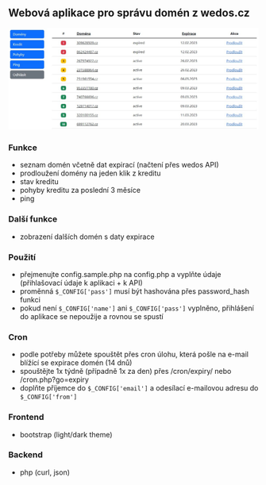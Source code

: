 ## Webová aplikace pro správu domén z wedos.cz

![dashboard](https://raw.githubusercontent.com/foldas/wedos/main/.github/images/dashboard.jpg)

### Funkce

- seznam domén včetně dat expirací (načtení přes wedos API)
- prodloužení domény na jeden klik z kreditu
- stav kreditu
- pohyby kreditu za poslední 3 měsíce
- ping

### Další funkce

- zobrazení dalších domén s daty expirace

### Použití

- přejmenujte config.sample.php na config.php a vyplňte údaje (přihlašovací údaje k aplikaci + k API)
- proměnná `$_CONFIG['pass']` musí být hashována přes password_hash funkci
- pokud není `$_CONFIG['name']` ani `$_CONFIG['pass']` vyplněno, přihlášení do aplikace se nepoužije a rovnou se spustí

### Cron

- podle potřeby můžete spouštět přes cron úlohu, která pošle na e-mail blížící se expirace domén (14 dnů)
- spouštějte 1x týdně (případně 1x za den) přes /cron/expiry/ nebo /cron.php?go=expiry
- doplňte příjemce do `$_CONFIG['email']` a odesílací e-mailovou adresu do `$_CONFIG['from']`

### Frontend

- bootstrap (light/dark theme)

### Backend

- php (curl, json)